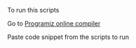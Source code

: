 To run this scripts

Go to [Programiz online compiler](https://www.programiz.com/javascript/online-compiler/)

Paste code snippet from the scripts to run
